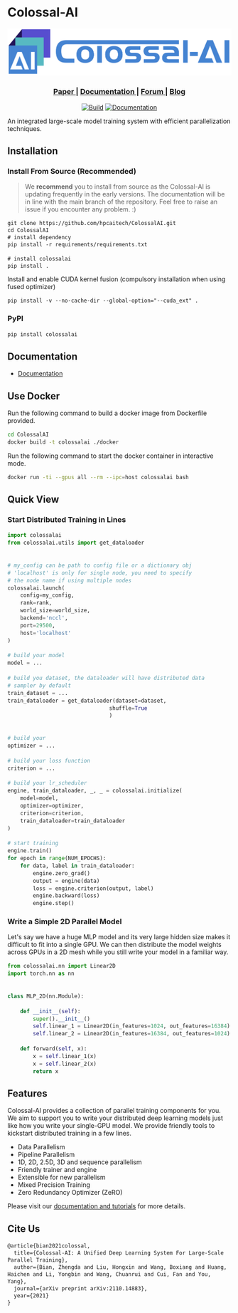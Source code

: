 # Colossal-AI

[![logo](./docs/images/Colossal-AI_logo.png)](https://www.colossalai.org/)

<div align="center">
   <h3> <a href="https://arxiv.org/abs/2110.14883"> Paper </a> | <a href="https://www.colossalai.org/"> Documentation </a> | <a href="https://github.com/hpcaitech/ColossalAI/discussions"> Forum </a> | <a href="https://medium.com/@hpcaitech"> Blog </a></h3>
   
   [![Build](https://github.com/hpcaitech/ColossalAI/actions/workflows/build.yml/badge.svg)](https://github.com/hpcaitech/ColossalAI/actions/workflows/build.yml)
   [![Documentation](https://readthedocs.org/projects/colossalai/badge/?version=latest)](https://colossalai.readthedocs.io/en/latest/?badge=latest)
</div>
An integrated large-scale model training system with efficient parallelization techniques.

## Installation

### Install From Source (Recommended)

> We **recommend** you to install from source as the Colossal-AI is updating frequently in the early versions. The documentation will be in line with the main branch of the repository. Feel free to raise an issue if you encounter any problem. :)

```shell
git clone https://github.com/hpcaitech/ColossalAI.git
cd ColossalAI
# install dependency
pip install -r requirements/requirements.txt

# install colossalai
pip install .
```

Install and enable CUDA kernel fusion (compulsory installation when using fused optimizer)

```shell
pip install -v --no-cache-dir --global-option="--cuda_ext" .
```

### PyPI

```bash
pip install colossalai
```

## Documentation

- [Documentation](https://www.colossalai.org/)


## Use Docker

Run the following command to build a docker image from Dockerfile provided.

```bash
cd ColossalAI
docker build -t colossalai ./docker
```

Run the following command to start the docker container in interactive mode.

```bash
docker run -ti --gpus all --rm --ipc=host colossalai bash
```

## Quick View

### Start Distributed Training in Lines

```python
import colossalai
from colossalai.utils import get_dataloader


# my_config can be path to config file or a dictionary obj
# 'localhost' is only for single node, you need to specify
# the node name if using multiple nodes
colossalai.launch(
    config=my_config,
    rank=rank,
    world_size=world_size,
    backend='nccl',
    port=29500,
    host='localhost'
)

# build your model
model = ...

# build you dataset, the dataloader will have distributed data
# sampler by default
train_dataset = ...
train_dataloader = get_dataloader(dataset=dataset,
                                shuffle=True
                                )


# build your
optimizer = ...

# build your loss function
criterion = ...

# build your lr_scheduler
engine, train_dataloader, _, _ = colossalai.initialize(
    model=model,
    optimizer=optimizer,
    criterion=criterion,
    train_dataloader=train_dataloader
)

# start training
engine.train()
for epoch in range(NUM_EPOCHS):
    for data, label in train_dataloader:
        engine.zero_grad()
        output = engine(data)
        loss = engine.criterion(output, label)
        engine.backward(loss)
        engine.step()

```

### Write a Simple 2D Parallel Model

Let's say we have a huge MLP model and its very large hidden size makes it difficult to fit into a single GPU. We can
then distribute the model weights across GPUs in a 2D mesh while you still write your model in a familiar way.

```python
from colossalai.nn import Linear2D
import torch.nn as nn


class MLP_2D(nn.Module):

    def __init__(self):
        super().__init__()
        self.linear_1 = Linear2D(in_features=1024, out_features=16384)
        self.linear_2 = Linear2D(in_features=16384, out_features=1024)

    def forward(self, x):
        x = self.linear_1(x)
        x = self.linear_2(x)
        return x

```

## Features

Colossal-AI provides a collection of parallel training components for you. We aim to support you to write your
distributed deep learning models just like how you write your single-GPU model. We provide friendly tools to kickstart
distributed training in a few lines.

- Data Parallelism
- Pipeline Parallelism
- 1D, 2D, 2.5D, 3D and sequence parallelism
- Friendly trainer and engine
- Extensible for new parallelism
- Mixed Precision Training
- Zero Redundancy Optimizer (ZeRO)

Please visit our [documentation and tutorials](https://www.colossalai.org/) for more details.

## Cite Us

```
@article{bian2021colossal,
  title={Colossal-AI: A Unified Deep Learning System For Large-Scale Parallel Training},
  author={Bian, Zhengda and Liu, Hongxin and Wang, Boxiang and Huang, Haichen and Li, Yongbin and Wang, Chuanrui and Cui, Fan and You, Yang},
  journal={arXiv preprint arXiv:2110.14883},
  year={2021}
}
```

